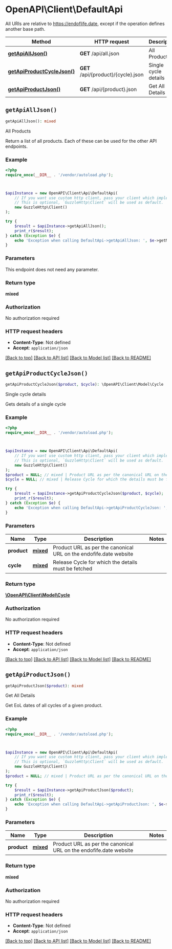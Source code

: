 # OpenAPI\Client\DefaultApi

All URIs are relative to https://endoflife.date, except if the operation defines another base path.

| Method | HTTP request | Description |
| ------------- | ------------- | ------------- |
| [**getApiAllJson()**](DefaultApi.md#getApiAllJson) | **GET** /api/all.json | All Products |
| [**getApiProductCycleJson()**](DefaultApi.md#getApiProductCycleJson) | **GET** /api/{product}/{cycle}.json | Single cycle details |
| [**getApiProductJson()**](DefaultApi.md#getApiProductJson) | **GET** /api/{product}.json | Get All Details |


## `getApiAllJson()`

```php
getApiAllJson(): mixed
```

All Products

Return a list of all products. Each of these can be used for the other API endpoints.

### Example

```php
<?php
require_once(__DIR__ . '/vendor/autoload.php');



$apiInstance = new OpenAPI\Client\Api\DefaultApi(
    // If you want use custom http client, pass your client which implements `GuzzleHttp\ClientInterface`.
    // This is optional, `GuzzleHttp\Client` will be used as default.
    new GuzzleHttp\Client()
);

try {
    $result = $apiInstance->getApiAllJson();
    print_r($result);
} catch (Exception $e) {
    echo 'Exception when calling DefaultApi->getApiAllJson: ', $e->getMessage(), PHP_EOL;
}
```

### Parameters

This endpoint does not need any parameter.

### Return type

**mixed**

### Authorization

No authorization required

### HTTP request headers

- **Content-Type**: Not defined
- **Accept**: `application/json`

[[Back to top]](#) [[Back to API list]](../../README.md#endpoints)
[[Back to Model list]](../../README.md#models)
[[Back to README]](../../README.md)

## `getApiProductCycleJson()`

```php
getApiProductCycleJson($product, $cycle): \OpenAPI\Client\Model\Cycle
```

Single cycle details

Gets details of a single cycle

### Example

```php
<?php
require_once(__DIR__ . '/vendor/autoload.php');



$apiInstance = new OpenAPI\Client\Api\DefaultApi(
    // If you want use custom http client, pass your client which implements `GuzzleHttp\ClientInterface`.
    // This is optional, `GuzzleHttp\Client` will be used as default.
    new GuzzleHttp\Client()
);
$product = NULL; // mixed | Product URL as per the canonical URL on the endofife.date website
$cycle = NULL; // mixed | Release Cycle for which the details must be fetched

try {
    $result = $apiInstance->getApiProductCycleJson($product, $cycle);
    print_r($result);
} catch (Exception $e) {
    echo 'Exception when calling DefaultApi->getApiProductCycleJson: ', $e->getMessage(), PHP_EOL;
}
```

### Parameters

| Name | Type | Description  | Notes |
| ------------- | ------------- | ------------- | ------------- |
| **product** | [**mixed**](../Model/.md)| Product URL as per the canonical URL on the endofife.date website | |
| **cycle** | [**mixed**](../Model/.md)| Release Cycle for which the details must be fetched | |

### Return type

[**\OpenAPI\Client\Model\Cycle**](../Model/Cycle.md)

### Authorization

No authorization required

### HTTP request headers

- **Content-Type**: Not defined
- **Accept**: `application/json`

[[Back to top]](#) [[Back to API list]](../../README.md#endpoints)
[[Back to Model list]](../../README.md#models)
[[Back to README]](../../README.md)

## `getApiProductJson()`

```php
getApiProductJson($product): mixed
```

Get All Details

Get EoL dates of all cycles of a given product.

### Example

```php
<?php
require_once(__DIR__ . '/vendor/autoload.php');



$apiInstance = new OpenAPI\Client\Api\DefaultApi(
    // If you want use custom http client, pass your client which implements `GuzzleHttp\ClientInterface`.
    // This is optional, `GuzzleHttp\Client` will be used as default.
    new GuzzleHttp\Client()
);
$product = NULL; // mixed | Product URL as per the canonical URL on the endofife.date website

try {
    $result = $apiInstance->getApiProductJson($product);
    print_r($result);
} catch (Exception $e) {
    echo 'Exception when calling DefaultApi->getApiProductJson: ', $e->getMessage(), PHP_EOL;
}
```

### Parameters

| Name | Type | Description  | Notes |
| ------------- | ------------- | ------------- | ------------- |
| **product** | [**mixed**](../Model/.md)| Product URL as per the canonical URL on the endofife.date website | |

### Return type

**mixed**

### Authorization

No authorization required

### HTTP request headers

- **Content-Type**: Not defined
- **Accept**: `application/json`

[[Back to top]](#) [[Back to API list]](../../README.md#endpoints)
[[Back to Model list]](../../README.md#models)
[[Back to README]](../../README.md)

